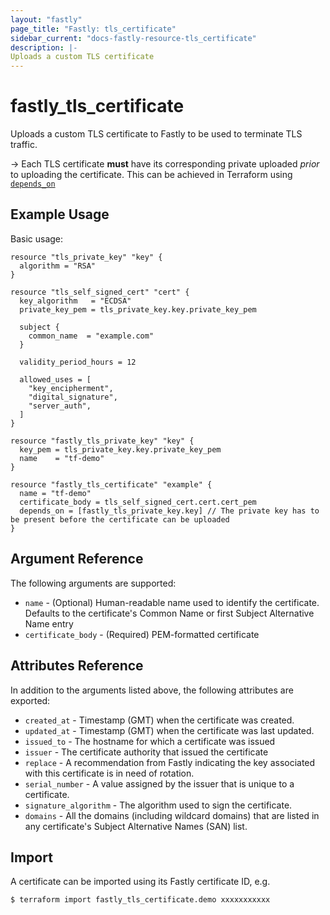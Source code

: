 ```yaml
---
layout: "fastly"
page_title: "Fastly: tls_certificate"
sidebar_current: "docs-fastly-resource-tls_certificate"
description: |-
Uploads a custom TLS certificate
---
```


# fastly_tls_certificate

Uploads a custom TLS certificate to Fastly to be used to terminate TLS traffic.

-> Each TLS certificate **must** have its corresponding private uploaded _prior_ to uploading the certificate. This can
be achieved in Terraform using [`depends_on`](https://www.terraform.io/docs/configuration/meta-arguments/depends_on.html)

## Example Usage

Basic usage:

```hcl
resource "tls_private_key" "key" {
  algorithm = "RSA"
}

resource "tls_self_signed_cert" "cert" {
  key_algorithm   = "ECDSA"
  private_key_pem = tls_private_key.key.private_key_pem

  subject {
    common_name  = "example.com"
  }

  validity_period_hours = 12

  allowed_uses = [
    "key_encipherment",
    "digital_signature",
    "server_auth",
  ]
}

resource "fastly_tls_private_key" "key" {
  key_pem = tls_private_key.key.private_key_pem
  name    = "tf-demo"
}

resource "fastly_tls_certificate" "example" {
  name = "tf-demo"
  certificate_body = tls_self_signed_cert.cert.cert_pem
  depends_on = [fastly_tls_private_key.key] // The private key has to be present before the certificate can be uploaded
}
```

## Argument Reference

The following arguments are supported:

* `name` - (Optional) Human-readable name used to identify the certificate. Defaults to the certificate's Common Name or
first Subject Alternative Name entry
* `certificate_body` - (Required) PEM-formatted certificate

## Attributes Reference

In addition to the arguments listed above, the following attributes are exported:

* `created_at` - Timestamp (GMT) when the certificate was created.
* `updated_at` - Timestamp (GMT) when the certificate was last updated.
* `issued_to` - The hostname for which a certificate was issued
* `issuer` - The certificate authority that issued the certificate
* `replace` - A recommendation from Fastly indicating the key associated with this certificate is in need of rotation.
* `serial_number` - A value assigned by the issuer that is unique to a certificate.
* `signature_algorithm` - The algorithm used to sign the certificate.
* `domains` - All the domains (including wildcard domains) that are listed in any certificate's Subject Alternative
  Names (SAN) list.


## Import

A certificate can be imported using its Fastly certificate ID, e.g.

```
$ terraform import fastly_tls_certificate.demo xxxxxxxxxxx
```
